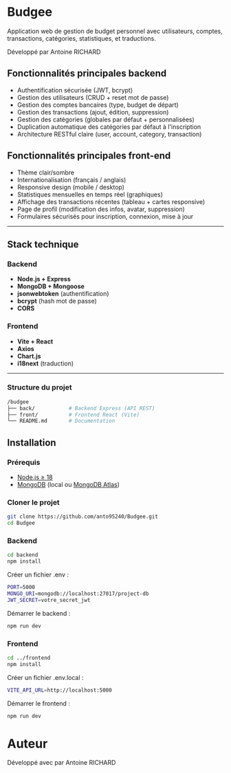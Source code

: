 # Budgee

Application web de gestion de budget personnel avec utilisateurs, comptes, transactions, catégories, statistiques, et traductions.


Développé par Antoine RICHARD

## Fonctionnalités principales backend

- Authentification sécurisée (JWT, bcrypt)
- Gestion des utilisateurs (CRUD + reset mot de passe)
- Gestion des comptes bancaires (type, budget de départ)
- Gestion des transactions (ajout, édition, suppression)
- Gestion des catégories (globales par défaut + personnalisées)
- Duplication automatique des catégories par défaut à l'inscription
- Architecture RESTful claire (user, account, category, transaction)

## Fonctionnalités principales front-end

- Thème clair/sombre
- Internationalisation (français / anglais)
- Responsive design (mobile / desktop)
- Statistiques mensuelles en temps réel (graphiques)
- Affichage des transactions récentes (tableau + cartes responsive)
- Page de profil (modification des infos, avatar, suppression)
- Formulaires sécurisés pour inscription, connexion, mise à jour

---

## Stack technique

### Backend

- **Node.js + Express**
- **MongoDB + Mongoose**
- **jsonwebtoken** (authentification)
- **bcrypt** (hash mot de passe)
- **CORS**

### Frontend

- **Vite + React**
- **Axios**
- **Chart.js**
- **i18next** (traduction)

---

### Structure du projet
```bash
/budgee
├── back/           # Backend Express (API REST)
├── front/          # Frontend React (Vite)
└── README.md       # Documentation
```

## Installation

### Prérequis

- [Node.js ≥ 18](https://nodejs.org/)
- [MongoDB](https://www.mongodb.com/try/download/community) (local ou [MongoDB Atlas](https://www.mongodb.com/cloud/atlas))

### Cloner le projet

```bash
git clone https://github.com/anto95240/Budgee.git
cd Budgee
```

### Backend
```bash
cd backend
npm install
```

Créer un fichier .env :
```bash
PORT=5000
MONGO_URI=mongodb://localhost:27017/project-db
JWT_SECRET=votre_secret_jwt
```

Démarrer le backend :
```bash
npm run dev
```

### Frontend
```bash
cd ../frontend
npm install
```

Créer un fichier .env.local :
```bash
VITE_API_URL=http://localhost:5000
```

Démarrer le frontend :
```bash
npm run dev
```

# Auteur
Développé avec par Antoine RICHARD

